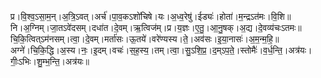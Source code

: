 

  
प्र।वि॒श्व॒ऽसा॒म॒न्।अ॒त्रि॒ऽवत्।अर्च॑।पा॒व॒कऽशो॑चिषे।यः।अ॒ध्व॒रेषु॑।ईड्यः॑।होता॑।म॒न्द्रऽत॑मः।वि॒शि॥  
नि।अ॒ग्निम्।जा॒तऽवे॑दसम्।दधा॑त।दे॒वम्।ऋ॒त्विज॑म्।प्र।य॒ज्ञः।ए॒तु॒।आ॒नु॒षक्।अ॒द्य।दे॒वव्य॑चःऽतमः॥  
चि॒कि॒त्वित्ऽम॑नसम्।त्वा॒।दे॒वम्।मर्ता॑सः।ऊ॒तये॑।वरे॑ण्यस्य।ते॒।अव॑सः।इ॒या॒नासः॑।अ॒म॒न्म॒हि॒॥  
अग्ने॑।चि॒कि॒द्धि।अ॒स्य।नः॒।इ॒दम्।वचः॑।स॒ह॒स्य॒।तम्।त्वा॒।सु॒ऽशि॒प्र॒।द॒म्ऽप॒ते॒।स्तोमैः॑।व॒र्ध॒न्ति॒।अत्र॑यः।गीः॒ऽभिः।शु॒म्भ॒न्ति॒।अत्र॑यः॥  
